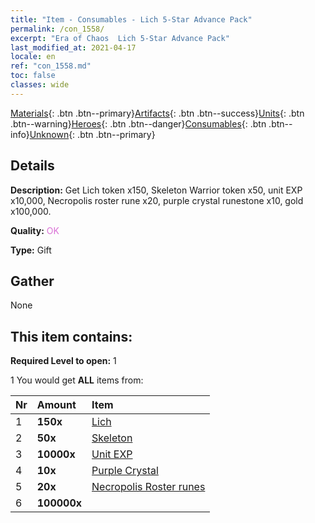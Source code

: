 ```yaml
---
title: "Item - Consumables - Lich 5-Star Advance Pack"
permalink: /con_1558/
excerpt: "Era of Chaos  Lich 5-Star Advance Pack"
last_modified_at: 2021-04-17
locale: en
ref: "con_1558.md"
toc: false
classes: wide
---
```

 [Materials](/Items/){: .btn .btn--primary}[Artifacts](/Items/Artifacts/){: .btn .btn--success}[Units](/Items/Units/){: .btn .btn--warning}[Heroes](/Items/Heroes/){: .btn .btn--danger}[Consumables](/Items/Consumables/){: .btn .btn--info}[Unknown](/Items/Unknown/){: .btn .btn--primary}

## Details
 **Description:** Get Lich token x150, Skeleton Warrior token x50, unit EXP x10,000, Necropolis roster rune x20, purple crystal runestone x10, gold x100,000.

 **Quality:** <span style="color: #DA70D6">OK</span>

 **Type:** Gift

## Gather

  None

## This item contains:

 **Required Level to open:** 1

 1 You would get **ALL** items  from:

  | Nr | Amount |     Item    |
  |:---|:-------|:------------|
  | 1 |  **150x** | [Lich](/Items/unt_212/) |  | 
  | 2 |  **50x** | [Skeleton](/Items/unt_208/) |  | 
  | 3 |  **10000x** | [Unit EXP](/Items/con_902/) |  | 
  | 4 |  **10x** | [Purple Crystal](/Items/con_720/) |  | 
  | 5 |  **20x** | [Necropolis Roster runes](/Items/con_755/) |  | 
  | 6 |  **100000x** | <i class="fas fa-coins"/> |  | 
